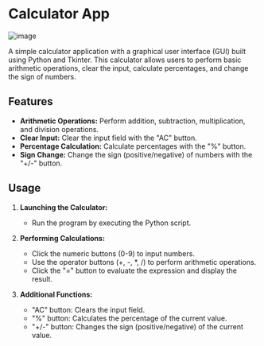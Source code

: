 # Calculator App


![image](https://github.com/muhasina-sinu/CODSOFT/assets/121364702/040caf1d-9b7f-4c55-b925-05c484d962d5)

A simple calculator application with a graphical user interface (GUI) built using Python and Tkinter. This calculator allows users to perform basic arithmetic operations, clear the input, calculate percentages, and change the sign of numbers.

## Features

- **Arithmetic Operations:** Perform addition, subtraction, multiplication, and division operations.
- **Clear Input:** Clear the input field with the "AC" button.
- **Percentage Calculation:** Calculate percentages with the "%" button.
- **Sign Change:** Change the sign (positive/negative) of numbers with the "+/-" button.

## Usage

1. **Launching the Calculator:**
   - Run the program by executing the Python script.

2. **Performing Calculations:**
   - Click the numeric buttons (0-9) to input numbers.
   - Use the operator buttons (+, -, *, /) to perform arithmetic operations.
   - Click the "=" button to evaluate the expression and display the result.

3. **Additional Functions:**
   - "AC" button: Clears the input field.
   - "%" button: Calculates the percentage of the current value.
   - "+/-" button: Changes the sign (positive/negative) of the current value.
